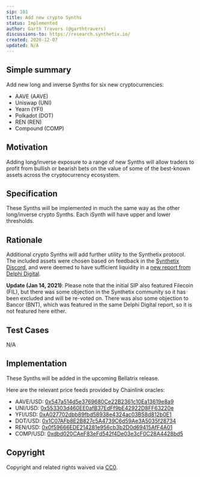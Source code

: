 ```yaml
---
sip: 101
title: Add new crypto Synths
status: Implemented
author: Garth Travers (@garthtravers)
discussions-to: https://research.synthetix.io/
created: 2020-12-07
updated: N/A
---
```


## Simple summary

Add new long and inverse Synths for six new cryptocurrencies: 
- AAVE (AAVE)
- Uniswap (UNI)
- Yearn (YFI)
- Polkadot (DOT)
- REN (REN)
- Compound (COMP)

## Motivation

Adding long/inverse exposure to a range of new Synths will allow traders to profit from bullish or bearish bets on the value of some of the best-known assets across the cryptocurrency ecosystem. 

## Specification

These Synths will be implemented in much the same way as the other long/inverse crypto Synths. Each iSynth will have upper and lower thresholds. 

## Rationale

Additional crypto Synths will add further utility to the Synthetix protocol. The included assets were chosen based on feedback in the [Synthetix Discord](https://discord.com/invite/AEdUHzt), and were deemed to have sufficient liquidity in a [new report from Delphi Digital](https://synthetix.io/uploads/delphidigital_cryptoasset_liquidity_report_no3.pdf). 

**Update (Jan 14, 2021)**: Please note that the initial SIP also featured Filecoin (FIL), but there was some objection in the Synthetix community so it has been excluded and will be re-voted on. There was also some objection to Bancor (BNT), which was featured in the same Delphi Digital report, so it is not featured here either. 

## Test Cases

N/A

## Implementation

These Synths will be added in the upcoming Bellatrix release.

Here are the relevant price feeds provided by Chainlink oracles: 
- AAVE/USD: [0x547a514d5e3769680Ce22B2361c10Ea13619e8a9](https://etherscan.io/address/0x547a514d5e3769680Ce22B2361c10Ea13619e8a9)
- UNI/USD: [0x553303d460EE0afB37EdFf9bE42922D8FF63220e](https://etherscan.io/address/0x553303d460EE0afB37EdFf9bE42922D8FF63220e)
- YFI/USD: [0xA027702dbb89fbd58938e4324ac03B58d812b0E1](https://etherscan.io/address/0xA027702dbb89fbd58938e4324ac03B58d812b0E1)
- DOT/USD: [0x1C07AFb8E2B827c5A4739C6d59Ae3A5035f28734](https://etherscan.io/address/0x1C07AFb8E2B827c5A4739C6d59Ae3A5035f28734)
- REN/USD: [0x0f59666EDE214281e956cb3b2D0d69415AfF4A01](https://etherscan.io/address/0x0f59666EDE214281e956cb3b2D0d69415AfF4A01)
- COMP/USD: [0xdbd020CAeF83eFd542f4De03e3cF0C28A4428bd5](https://etherscan.io/address/0xdbd020CAeF83eFd542f4De03e3cF0C28A4428bd5) 

## Copyright

Copyright and related rights waived via [CC0](https://creativecommons.org/publicdomain/zero/1.0/).
